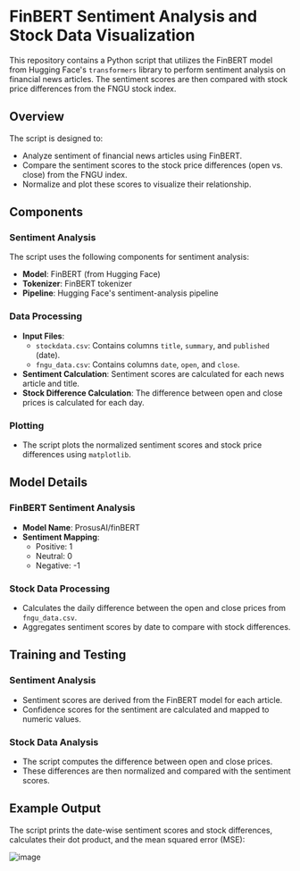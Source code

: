 # FinBERT Sentiment Analysis and Stock Data Visualization

This repository contains a Python script that utilizes the FinBERT model from Hugging Face's `transformers` library to perform sentiment analysis on financial news articles. The sentiment scores are then compared with stock price differences from the FNGU stock index.

## Overview

The script is designed to:

- Analyze sentiment of financial news articles using FinBERT.
- Compare the sentiment scores to the stock price differences (open vs. close) from the FNGU index.
- Normalize and plot these scores to visualize their relationship.

## Components

### Sentiment Analysis

The script uses the following components for sentiment analysis:

- **Model**: FinBERT (from Hugging Face)
- **Tokenizer**: FinBERT tokenizer
- **Pipeline**: Hugging Face's sentiment-analysis pipeline

### Data Processing

- **Input Files**: 
  - `stockdata.csv`: Contains columns `title`, `summary`, and `published` (date).
  - `fngu_data.csv`: Contains columns `date`, `open`, and `close`.
- **Sentiment Calculation**: Sentiment scores are calculated for each news article and title.
- **Stock Difference Calculation**: The difference between open and close prices is calculated for each day.

### Plotting

- The script plots the normalized sentiment scores and stock price differences using `matplotlib`.

## Model Details

### FinBERT Sentiment Analysis

- **Model Name**: ProsusAI/finBERT
- **Sentiment Mapping**:
  - Positive: 1
  - Neutral: 0
  - Negative: -1

### Stock Data Processing

- Calculates the daily difference between the open and close prices from `fngu_data.csv`.
- Aggregates sentiment scores by date to compare with stock differences.

## Training and Testing

### Sentiment Analysis

- Sentiment scores are derived from the FinBERT model for each article.
- Confidence scores for the sentiment are calculated and mapped to numeric values.

### Stock Data Analysis

- The script computes the difference between open and close prices.
- These differences are then normalized and compared with the sentiment scores.

## Example Output

The script prints the date-wise sentiment scores and stock differences, calculates their dot product, and the mean squared error (MSE):

![image](https://github.com/user-attachments/assets/8d4f2607-1827-4200-9c92-a4442597f48b)
